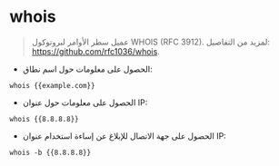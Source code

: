 # whois

> عميل سطر الأوامر لبروتوكول WHOIS (RFC 3912).
> لمزيد من التفاصيل: <https://github.com/rfc1036/whois>.

- الحصول على معلومات حول اسم نطاق:

`whois {{example.com}}`

- الحصول على معلومات حول عنوان IP:

`whois {{8.8.8.8}}`

- الحصول على جهة الاتصال للإبلاغ عن إساءة استخدام عنوان IP:

`whois -b {{8.8.8.8}}`
